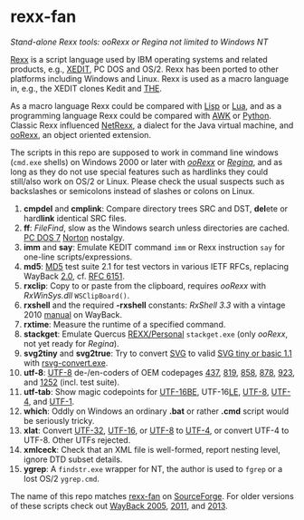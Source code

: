 # rexx-fan
*Stand-alone Rexx tools: ooRexx or Regina not limited to Windows NT*

[Rexx](https://en.wikipedia.org/wiki/Rexx) is a script language used by IBM operating systems and related products, e.g., [XEDIT](https://en.wikipedia.org/wiki/XEDIT), PC DOS and OS/2. Rexx has been ported to other platforms including Windows and Linux. Rexx is used as a macro language in, e.g., the XEDIT clones Kedit and [THE](https://en.wikipedia.org/wiki/The_Hessling_Editor).

As a macro language Rexx could be compared with [Lisp](https://en.wikipedia.org/wiki/Lisp_(programming_language)) or [Lua](https://en.wikipedia.org/wiki/Lua_(programming_language)), and as a programming language Rexx could be compared with [AWK](https://en.wikipedia.org/wiki/AWK) or [Python](https://en.wikipedia.org/wiki/Python_(programming_language)). Classic Rexx influenced [NetRexx](https://en.wikipedia.org/wiki/NetRexx), a dialect for the Java virtual machine, and [ooRexx](https://en.wikipedia.org/wiki/Object_REXX), an object oriented extension.

The scripts in this repo are supposed to work in command line windows (`cmd.exe` shells) on Windows 2000 or later with *[ooRexx](https://www.oorexx.org/about.html)* or *[Regina](https://sourceforge.net/projects/regina-rexx/)*, and as long as they do not use special features such as hardlinks they could still/also work on OS/2 or Linux. Please check the usual suspects such as backslashes or semicolons instead of slashes or colons on Linux.

1. **cmpdel** and **cmplink**: Compare directory trees SRC and DST, **del**ete or hard**link** identical SRC files.
2. **ff**: *FileFind*, slow as the Windows search unless directories are cached. [PC DOS 7](https://en.wikipedia.org/wiki/IBM_PC_DOS#7.00) [Norton](https://en.wikipedia.org/wiki/Norton_Utilities#Version_2.0) nostalgy.
2. **imm** and **say**: Emulate KEDIT command `imm` or Rexx instruction `say` for one-line scripts/expressions.
2. **md5**: [MD5](https://en.wikipedia.org/wiki/MD5) test suite 2.1 for test vectors in various IETF RFCs, replacing WayBack [2.0](https://web.archive.org/web/20120918193421/http://omniplex.om.funpic.de/src/md5.cmd), cf. [RFC 6151](https://tools.ietf.org/html/rfc6151).
2. **rxclip**: Copy to or paste from the clipboard, requires *ooRexx* with *RxWinSys.dll* `WSClipBoard()`.
2. **rxshell** and the required **-rxshell** constants: *RxShell 3.3* with a vintage 2010 [manual](https://web.archive.org/web/20130730232350/http://omniplex.om.funpic.de/src/rxshell.htm) on WayBack.
2. **rxtime**: Measure the runtime of a specified command. 
2. **stackget**: Emulate Quercus [REXX/Personal](http://www.edm2.com/index.php/Personal_REXX) `stackget.exe` (only *ooRexx*, not yet ready for *Regina*).
2. **svg2tiny** and **svg2true**: Try to convert [SVG](https://commons.wikimedia.org/wiki/Help:SVG) to valid [SVG tiny or basic 1.1](https://www.w3.org/TR/2003/REC-SVGMobile-20030114/) with [rsvg-convert.exe](https://sourceforge.net/projects/tumagcc/).
2. **utf-8**: [UTF-8](https://en.wikipedia.org/wiki/UTF-8) de-/en-coders of OEM codepages [437](https://en.wikipedia.org/wiki/Code_page_437), [819](https://en.wikipedia.org/wiki/ISO/IEC_8859-1), [858](https://web.archive.org/web/20130522131229/http://omniplex.om.funpic.de/ibm850.htm#skipxml), [878](KOI8-R), [923](https://en.wikipedia.org/wiki/ISO/IEC_8859-15), and [1252](https://web.archive.org/web/20130522131229/http://omniplex.om.funpic.de/ibm850.htm#cp1004) (incl. test suite).
2. **utf-tab**: Show magic codepoints for [UTF-16BE](https://en.wikipedia.org/wiki/UTF-16), UTF-16[LE](https://en.wikipedia.org/wiki/Endianness#Big-endian), [UTF-8](https://en.wikipedia.org/wiki/UTF-8), [UTF-4](https://web.archive.org/web/20110813010254/http://omniplex.om.funpic.de/home/test/utf-4.xml), and [UTF-1](https://en.wikipedia.org/wiki/UTF-1).
2. **which**: Oddly on Windows an ordinary **.bat** or rather **.cmd** script would be seriously tricky.
2. **xlat**: Convert [UTF-32](https://en.wikipedia.org/wiki/UTF-32), [UTF-16](https://en.wikipedia.org/wiki/UTF-16), or [UTF-8](https://en.wikipedia.org/wiki/UTF-8) to [UTF-4](https://web.archive.org/web/20110813010254/http://omniplex.om.funpic.de/home/test/utf-4.xml), or convert UTF-4 to UTF-8. Other UTFs rejected.
2. **xmlceck**: Check that an XML file is well-formed, report nesting level, ignore DTD subset details. 
2. **ygrep**: A `findstr.exe` wrapper for NT, the author is used to `fgrep` or a lost OS/2 `ygrep.cmd`.

The name of this repo matches [rexx-fan](https://sourceforge.net/u/rexx-fan/profile) on [SourceForge](https://en.wikipedia.org/wiki/SourceForge). For older versions of these scripts check out [WayBack 2005](https://web.archive.org/web/20050505221501/http://frank.ellermann.bei.t-online.de/sources.htm#General), [2011](https://web.archive.org/web/20110102232137/http://home.claranet.de/xyzzy/sources.htm#General), and [2013](https://web.archive.org/web/20130522122606/http://omniplex.om.funpic.de/sources.htm#General).

